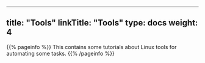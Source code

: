 
---
title: "Tools"
linkTitle: "Tools"
type: docs
weight: 4
---

{{% pageinfo %}}
This contains some tutorials about Linux tools for automating some tasks.
{{% /pageinfo %}}

